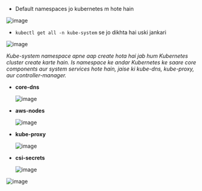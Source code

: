- Default namespaces jo kubernetes m hote hain

![image](https://github.com/user-attachments/assets/e47a1cc8-85b7-4dae-bb9e-2188c042a62d)

- `kubectl get all -n kube-system` se jo dikhta hai uski jankari

![image](https://github.com/user-attachments/assets/8c3c10d0-ba2a-4eee-9475-7e8497348bec)

*Kube-system namespace apne aap create hota hai jab hum Kubernetes cluster create karte hain. Is namespace ke andar Kubernetes ke saare core components aur system services hote hain, jaise ki kube-dns, kube-proxy, aur controller-manager.*

- **core-dns**
  
    ![image](https://github.com/user-attachments/assets/e217bb1f-6c9d-42a9-b0f6-09251779fa6c)

- **aws-nodes**
  
    ![image](https://github.com/user-attachments/assets/31848168-a450-4f77-a345-4e8abdbb6187)

- **kube-proxy**
  
    ![image](https://github.com/user-attachments/assets/d0d8b59b-9805-4c0a-9c0a-dfe7460395e6)

- **csi-secrets**
  
    ![image](https://github.com/user-attachments/assets/3c7eeebb-87e5-4f25-bb7e-6854d3aef7ef)


![image](https://github.com/user-attachments/assets/3ef6b04b-00d9-4566-96a0-1f235b1315c9)



